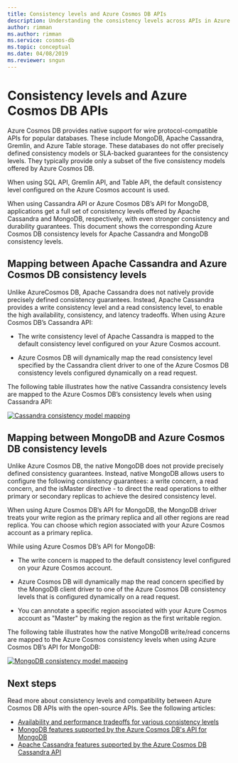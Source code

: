```yaml
---
title: Consistency levels and Azure Cosmos DB APIs
description: Understanding the consistency levels across APIs in Azure Cosmos DB.
author: rimman
ms.author: rimman
ms.service: cosmos-db
ms.topic: conceptual
ms.date: 04/08/2019
ms.reviewer: sngun
---
```


# Consistency levels and Azure Cosmos DB APIs

Azure Cosmos DB provides native support for wire protocol-compatible APIs for popular databases. These include MongoDB, Apache Cassandra, Gremlin, and Azure Table storage. These databases do not offer precisely defined consistency models or SLA-backed guarantees for the consistency levels. They typically provide only a subset of the five consistency models offered by Azure Cosmos DB. 

When using SQL API, Gremlin API, and Table API, the default consistency level configured on the Azure Cosmos account is used. 

When using Cassandra API or Azure Cosmos DB’s API for MongoDB, applications get a full set of consistency levels offered by Apache Cassandra and MongoDB, respectively, with even stronger consistency and durability guarantees. This document shows the corresponding Azure Cosmos DB consistency levels for Apache Cassandra and MongoDB consistency levels.


## <a id="cassandra-mapping"></a>Mapping between Apache Cassandra and Azure Cosmos DB consistency levels

Unlike AzureCosmos DB, Apache Cassandra does not natively provide precisely defined consistency guarantees.  Instead, Apache Cassandra provides a write consistency level and a read consistency level, to enable the high availability, consistency, and latency tradeoffs. When using Azure Cosmos DB’s Cassandra API: 

* The write consistency level of Apache Cassandra is mapped to the default consistency level configured on your Azure Cosmos account. 

* Azure Cosmos DB will dynamically map the read consistency level specified by the Cassandra client driver to one of the Azure Cosmos DB consistency levels configured dynamically on a read request. 

The following table illustrates how the native Cassandra consistency levels are mapped to the Azure Cosmos DB’s consistency levels when using Cassandra API:  

[![Cassandra consistency model mapping](./media/consistency-levels-across-apis/consistency-model-mapping-cassandra.png)](./media/consistency-levels-across-apis/consistency-model-mapping-cassandra.png#lightbox)

## <a id="mongo-mapping"></a>Mapping between MongoDB and Azure Cosmos DB consistency levels

Unlike Azure Cosmos DB, the native MongoDB does not provide precisely defined consistency guarantees. Instead, native MongoDB allows users to configure the following consistency guarantees: a write concern, a read concern, and the isMaster directive - to direct the read operations to either primary or secondary replicas to achieve the desired consistency level. 

When using Azure Cosmos DB’s API for MongoDB, the MongoDB driver treats your write region as the primary replica and all other regions are read replica. You can choose which region associated with your Azure Cosmos account as a primary replica. 

While using Azure Cosmos DB’s API for MongoDB:

* The write concern is mapped to the default consistency level configured on your Azure Cosmos account.
 
* Azure Cosmos DB will dynamically map the read concern specified by the MongoDB client driver to one of the Azure Cosmos DB consistency levels that is configured dynamically on a read request. 

* You can annotate a specific region associated with your Azure Cosmos account as "Master" by making the region as the first writable region. 

The following table illustrates how the native MongoDB write/read concerns are mapped to the Azure Cosmos consistency levels when using Azure Cosmos DB’s API for MongoDB:

[![MongoDB consistency model mapping](./media/consistency-levels-across-apis/consistency-model-mapping-mongodb.png)](./media/consistency-levels-across-apis/consistency-model-mapping-mongodb.png#lightbox)

## Next steps

Read more about consistency levels and compatibility between Azure Cosmos DB APIs with the open-source APIs. See the following articles:

* [Availability and performance tradeoffs for various consistency levels](consistency-levels-tradeoffs.md)
* [MongoDB features supported by the Azure Cosmos DB's API for MongoDB](mongodb-feature-support.md)
* [Apache Cassandra features supported by the Azure Cosmos DB Cassandra API](cassandra-support.md)